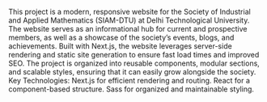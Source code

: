 This project is a modern, responsive website for the Society of Industrial and Applied
Mathematics (SIAM-DTU) at Delhi Technological University. The website serves as an
informational hub for current and prospective members, as well as a showcase of the society’s
events, blogs, and achievements.
Built with Next.js, the website leverages server-side rendering and static site generation to
ensure fast load times and improved SEO. The project is organized into reusable components,
modular sections, and scalable styles, ensuring that it can easily grow alongside the society.
Key Technologies:
Next.js for efficient rendering and routing.
React for a component-based structure.
Sass for organized and maintainable styling.
